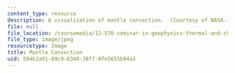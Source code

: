 ```yaml
---
content_type: resource
description: A visualization of mantle convection.  (Courtesy of NASA-JPL.)
file: null
file_location: /coursemedia/12-570-seminar-in-geophysics-thermal-and-chemical-evolution-of-the-earth-spring-2005/504b1a9109c9634838f70fe5655b94a3_12-570s05.jpg
file_type: image/jpeg
resourcetype: Image
title: Mantle Convection
uid: 504b1a91-09c9-6348-38f7-0fe5655b94a3
---
```

